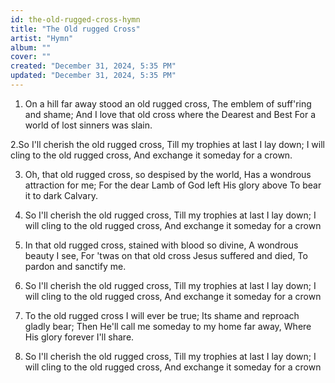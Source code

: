 ```yaml
---
id: the-old-rugged-cross-hymn
title: "The Old rugged Cross"
artist: "Hymn"
album: ""
cover: ""
created: "December 31, 2024, 5:35 PM"
updated: "December 31, 2024, 5:35 PM"
---
```


1. On a hill far away stood an old rugged cross,
The emblem of suff'ring and shame;
And I love that old cross where the Dearest and Best
For a world of lost sinners was slain.

2.So I'll cherish the old rugged cross,
Till my trophies at last I lay down;
I will cling to the old rugged cross,
And exchange it someday for a crown.

3. Oh, that old rugged cross, so despised by the world,
Has a wondrous attraction for me;
For the dear Lamb of God left His glory above
To bear it to dark Calvary.

4. So I'll cherish the old rugged cross,
Till my trophies at last I lay down;
I will cling to the old rugged cross,
And exchange it someday for a crown

5. In that old rugged cross, stained with blood so divine,
A wondrous beauty I see,
For 'twas on that old cross Jesus suffered and died,
To pardon and sanctify me.

6. So I'll cherish the old rugged cross,
Till my trophies at last I lay down;
I will cling to the old rugged cross,
And exchange it someday for a crown

6. To the old rugged cross I will ever be true;
Its shame and reproach gladly bear;
Then He'll call me someday to my home far away,
Where His glory forever I'll share.

7. So I'll cherish the old rugged cross,
Till my trophies at last I lay down;
I will cling to the old rugged cross,
And exchange it someday for a crown